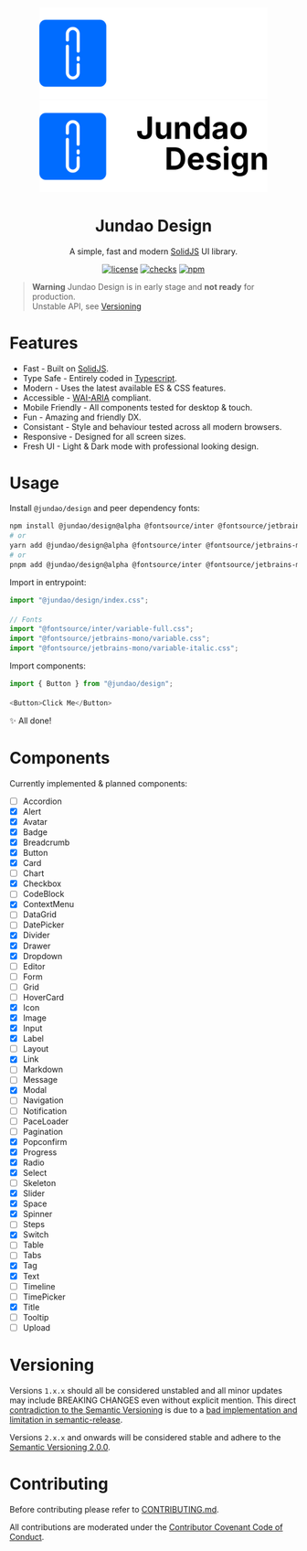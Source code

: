 <div align="center">
  <a href="https://design.jundao.app/#gh-dark-mode-only" target="_blank"><img width="400" src="https://github.com/jundaoapp/design/blob/main/.storybook/banner-light.svg?raw=true" alt="Jundao Design banner"></a>
  <a href="https://design.jundao.app/#gh-light-mode-only" target="_blank"><img width="400" src="https://github.com/jundaoapp/design/blob/main/.storybook/banner-dark.svg?raw=true" alt="Jundao Design banner"></a>
</div>

<h1 align="center">Jundao Design</h1>

<div align="center">

A simple, fast and modern [SolidJS](https://www.solidjs.com) UI library.

[![license](https://img.shields.io/badge/license-MIT-1890ff.svg)](https://github.com/jundaoapp/design/blob/main/LICENSE)
[![checks](https://img.shields.io/github/checks-status/jundaoapp/design/main)](https://github.com/jundaoapp/design/actions)
[![npm](https://img.shields.io/npm/v/@jundao/design)](https://www.npmjs.com/package/@jundao/design)

</div>

> **Warning** 
> Jundao Design is in early stage and **not ready** for production.<br/>
> Unstable API, see [Versioning](#versioning)

# Features
* Fast - Built on [SolidJS](https://www.solidjs.com).
* Type Safe - Entirely coded in [Typescript](https://www.typescriptlang.org/).
* Modern - Uses the latest available ES & CSS features.
* Accessible - [WAI-ARIA](https://www.w3.org/WAI/standards-guidelines/aria/) compliant.
* Mobile Friendly - All components tested for desktop & touch.
* Fun - Amazing and friendly DX.
* Consistant - Style and behaviour tested across all modern browsers.
* Responsive - Designed for all screen sizes.
* Fresh UI - Light & Dark mode with professional looking design.

# Usage
Install `@jundao/design` and peer dependency fonts:
```bash
npm install @jundao/design@alpha @fontsource/inter @fontsource/jetbrains-mono
# or
yarn add @jundao/design@alpha @fontsource/inter @fontsource/jetbrains-mono
# or
pnpm add @jundao/design@alpha @fontsource/inter @fontsource/jetbrains-mono
```

Import in entrypoint:
```ts
import "@jundao/design/index.css";

// Fonts
import "@fontsource/inter/variable-full.css";
import "@fontsource/jetbrains-mono/variable.css";
import "@fontsource/jetbrains-mono/variable-italic.css";
```

Import components:
```ts
import { Button } from "@jundao/design";

<Button>Click Me</Button>
```
:sparkles: All done!

# Components
Currently implemented & planned components:
- [ ] Accordion
- [x] Alert
- [x] Avatar
- [x] Badge
- [x] Breadcrumb
- [x] Button
- [x] Card
- [ ] Chart
- [x] Checkbox
- [ ] CodeBlock
- [x] ContextMenu
- [ ] DataGrid
- [ ] DatePicker
- [x] Divider
- [x] Drawer
- [x] Dropdown
- [ ] Editor
- [ ] Form
- [ ] Grid
- [ ] HoverCard
- [x] Icon
- [x] Image
- [x] Input
- [x] Label
- [ ] Layout
- [x] Link
- [ ] Markdown
- [ ] Message
- [x] Modal
- [ ] Navigation
- [ ] Notification
- [ ] PaceLoader
- [ ] Pagination
- [x] Popconfirm
- [x] Progress
- [x] Radio
- [x] Select
- [ ] Skeleton
- [x] Slider
- [x] Space
- [x] Spinner
- [ ] Steps
- [x] Switch
- [ ] Table
- [ ] Tabs
- [x] Tag
- [x] Text
- [ ] Timeline
- [ ] TimePicker
- [x] Title
- [ ] Tooltip
- [ ] Upload

# Versioning
Versions `1.x.x` should all be considered unstabled and all minor updates may include BREAKING CHANGES even without explicit mention.
This direct [contradiction to the Semantic Versioning](https://semver.org/spec/v2.0.0.html#spec-item-4) is due to a [bad implementation and limitation in semantic-release](https://github.com/semantic-release/semantic-release/issues/1507#issuecomment-605079708).

Versions `2.x.x` and onwards will be considered stable and adhere to the [Semantic Versioning 2.0.0](https://semver.org/spec/v2.0.0.html).

# Contributing
Before contributing please refer to [CONTRIBUTING.md](./CONTRIBUTING.md).

All contributions are moderated under the [Contributor Covenant Code of Conduct](./CODE_OF_CONDUCT.md).